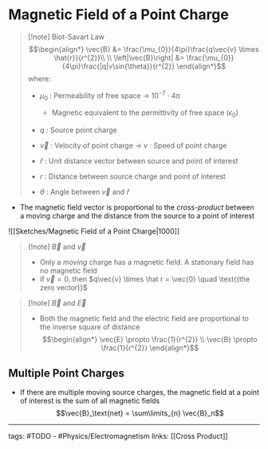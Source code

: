# Magnetic Field of a Point Charge

> [!note] Biot-Savart Law
> $$\begin{align*} \vec{B} &= \frac{\mu_{0}}{4\pi}\frac{q\vec{v} \times \hat{r}}{r^{2}}\\ \\
\left|\vec{B}\right| &= \frac{\mu_{0}}{4\pi}\frac{|q|v\sin{\theta}}{r^{2}}
\end{align*}$$
> where:
> - $\mu_{0}$ : Permeability of free space -> $10^{-7} \cdot 4\pi$
> 	- Magnetic equivalent to the permittivity of free space ($\epsilon_{0}$)
>
> - $q$ : Source point charge
> - $\vec{v}$ : Velocity of point charge -> $v$ : Speed of point charge
> - $\hat{r}$ : Unit distance vector between source and point of interest
> - $r$ : Distance between source charge and point of interest 
> - $\theta$ : Angle between $\vec{v}$ and $\hat{r}$

- The magnetic field vector is proportional to the *cross-product* between a moving charge and the distance from the source to a point of interest

![[Sketches/Magnetic Field of a Point Charge|1000]]

> [!note] $\vec{B}$ and $\vec{v}$
> - Only a *moving* charge has a magnetic field. A stationary field has no magnetic field
> - if $\vec{v} = 0$, then $q\vec{v} \times \hat r = \vec{0} \quad \text{(the zero vector)}$


> [!note] $\vec{B}$ and $\vec{E}$
> - Both the magnetic field and the electric field are proportional to the inverse square of distance
> $$\begin{align*}
\vec{E} \propto \frac{1}{r^{2}} \\
\vec{B} \propto \frac{1}{r^{2}}
\end{align*}$$

## Multiple Point Charges
- If there are multiple moving source charges, the magnetic field at a point of interest is the sum of all magnetic fields
$$\vec{B}_\text{net} = \sum\limits_{n} \vec{B}_n$$


---
tags: #TODO - #Physics/Electromagnetism 
links: [[Cross Product]]